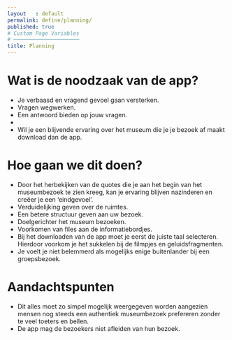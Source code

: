 ```yaml
---
layout   : default
permalink: define/planning/
published: true
# Custom Page Variables
# ─────────────────────
title: Planning
---
```


<h1>Wat is de noodzaak van de app?</h1>
<ul>
<li>Je verbaasd en vragend gevoel gaan versterken.</li>
<li>Vragen wegwerken.</li>
<li>Een antwoord bieden op jouw vragen.<li>
<li>Wil je een blijvende ervaring over het museum die je je bezoek af maakt download dan de app.</li>
</ul>

<h1>Hoe gaan we dit doen?</h1>
<ul>
<li>Door het herbekijken van de quotes die je aan het begin van het museumbezoek te zien kreeg, kan je ervaring blijven nazinderen en creëer je een ‘eindgevoel’.</li>
<li>Verduidelijking geven over de ruimtes.</li>
<li>Een betere structuur geven aan uw bezoek.</li>
<li>Doelgerichter het museum bezoeken.</li>
<li>Voorkomen van files aan de informatiebordjes.</li>
<li>Bij het downloaden van de app moet je eerst de juiste taal selecteren. Hierdoor voorkom je het sukkelen bij de filmpjes en geluidsfragmenten.</li>
<li>Je voelt je niet belemmerd als mogelijks enige buitenlander bij een groepsbezoek.</li>
</ul>

<h1>Aandachtspunten</h1>
<ul>
<li>Dit alles moet zo simpel mogelijk weergegeven worden aangezien mensen nog steeds een authentiek museumbezoek prefereren zonder te veel toeters en bellen.</li>
<li>De app mag de bezoekers niet afleiden van hun bezoek.</li>
</ul>
